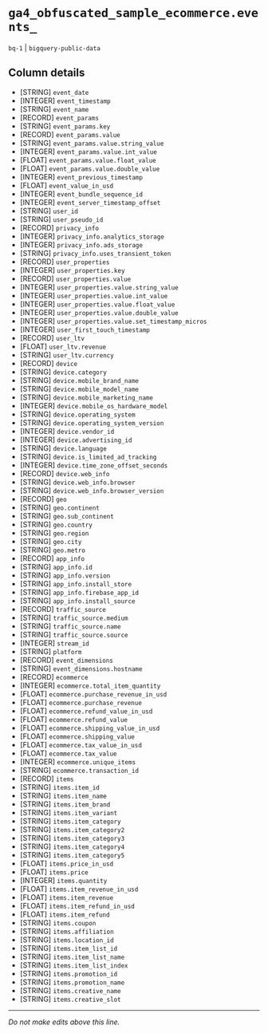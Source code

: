 # `ga4_obfuscated_sample_ecommerce.events_`
`bq-1` | `bigquery-public-data`

## Column details
* [STRING]    `event_date`
* [INTEGER]   `event_timestamp`
* [STRING]    `event_name`
* [RECORD]    `event_params`
* [STRING]    `event_params.key`
* [RECORD]    `event_params.value`
* [STRING]    `event_params.value.string_value`
* [INTEGER]   `event_params.value.int_value`
* [FLOAT]     `event_params.value.float_value`
* [FLOAT]     `event_params.value.double_value`
* [INTEGER]   `event_previous_timestamp`
* [FLOAT]     `event_value_in_usd`
* [INTEGER]   `event_bundle_sequence_id`
* [INTEGER]   `event_server_timestamp_offset`
* [STRING]    `user_id`
* [STRING]    `user_pseudo_id`
* [RECORD]    `privacy_info`
* [INTEGER]   `privacy_info.analytics_storage`
* [INTEGER]   `privacy_info.ads_storage`
* [STRING]    `privacy_info.uses_transient_token`
* [RECORD]    `user_properties`
* [INTEGER]   `user_properties.key`
* [RECORD]    `user_properties.value`
* [INTEGER]   `user_properties.value.string_value`
* [INTEGER]   `user_properties.value.int_value`
* [INTEGER]   `user_properties.value.float_value`
* [INTEGER]   `user_properties.value.double_value`
* [INTEGER]   `user_properties.value.set_timestamp_micros`
* [INTEGER]   `user_first_touch_timestamp`
* [RECORD]    `user_ltv`
* [FLOAT]     `user_ltv.revenue`
* [STRING]    `user_ltv.currency`
* [RECORD]    `device`
* [STRING]    `device.category`
* [STRING]    `device.mobile_brand_name`
* [STRING]    `device.mobile_model_name`
* [STRING]    `device.mobile_marketing_name`
* [INTEGER]   `device.mobile_os_hardware_model`
* [STRING]    `device.operating_system`
* [STRING]    `device.operating_system_version`
* [INTEGER]   `device.vendor_id`
* [INTEGER]   `device.advertising_id`
* [STRING]    `device.language`
* [STRING]    `device.is_limited_ad_tracking`
* [INTEGER]   `device.time_zone_offset_seconds`
* [RECORD]    `device.web_info`
* [STRING]    `device.web_info.browser`
* [STRING]    `device.web_info.browser_version`
* [RECORD]    `geo`
* [STRING]    `geo.continent`
* [STRING]    `geo.sub_continent`
* [STRING]    `geo.country`
* [STRING]    `geo.region`
* [STRING]    `geo.city`
* [STRING]    `geo.metro`
* [RECORD]    `app_info`
* [STRING]    `app_info.id`
* [STRING]    `app_info.version`
* [STRING]    `app_info.install_store`
* [STRING]    `app_info.firebase_app_id`
* [STRING]    `app_info.install_source`
* [RECORD]    `traffic_source`
* [STRING]    `traffic_source.medium`
* [STRING]    `traffic_source.name`
* [STRING]    `traffic_source.source`
* [INTEGER]   `stream_id`
* [STRING]    `platform`
* [RECORD]    `event_dimensions`
* [STRING]    `event_dimensions.hostname`
* [RECORD]    `ecommerce`
* [INTEGER]   `ecommerce.total_item_quantity`
* [FLOAT]     `ecommerce.purchase_revenue_in_usd`
* [FLOAT]     `ecommerce.purchase_revenue`
* [FLOAT]     `ecommerce.refund_value_in_usd`
* [FLOAT]     `ecommerce.refund_value`
* [FLOAT]     `ecommerce.shipping_value_in_usd`
* [FLOAT]     `ecommerce.shipping_value`
* [FLOAT]     `ecommerce.tax_value_in_usd`
* [FLOAT]     `ecommerce.tax_value`
* [INTEGER]   `ecommerce.unique_items`
* [STRING]    `ecommerce.transaction_id`
* [RECORD]    `items`
* [STRING]    `items.item_id`
* [STRING]    `items.item_name`
* [STRING]    `items.item_brand`
* [STRING]    `items.item_variant`
* [STRING]    `items.item_category`
* [STRING]    `items.item_category2`
* [STRING]    `items.item_category3`
* [STRING]    `items.item_category4`
* [STRING]    `items.item_category5`
* [FLOAT]     `items.price_in_usd`
* [FLOAT]     `items.price`
* [INTEGER]   `items.quantity`
* [FLOAT]     `items.item_revenue_in_usd`
* [FLOAT]     `items.item_revenue`
* [FLOAT]     `items.item_refund_in_usd`
* [FLOAT]     `items.item_refund`
* [STRING]    `items.coupon`
* [STRING]    `items.affiliation`
* [STRING]    `items.location_id`
* [STRING]    `items.item_list_id`
* [STRING]    `items.item_list_name`
* [STRING]    `items.item_list_index`
* [STRING]    `items.promotion_id`
* [STRING]    `items.promotion_name`
* [STRING]    `items.creative_name`
* [STRING]    `items.creative_slot`

-------------------------------------------------------------------------------
*Do not make edits above this line.*
